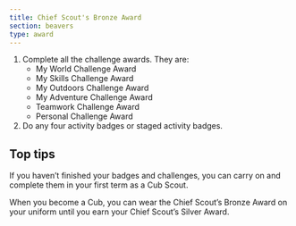```yaml
---
title: Chief Scout's Bronze Award
section: beavers
type: award
---
```


1. Complete all the challenge awards. They are:
	* My World Challenge Award
	* My Skills Challenge Award
	* My Outdoors Challenge Award 
	* My Adventure Challenge Award
	* Teamwork Challenge Award 
	* Personal Challenge Award
2. Do any four activity badges or staged activity badges.

## Top tips

If you haven’t finished your badges and challenges, you can carry on and complete them in your first term as a Cub Scout.

When you become a Cub, you can wear the Chief Scout’s Bronze Award on your uniform until you earn your Chief Scout’s Silver Award.

